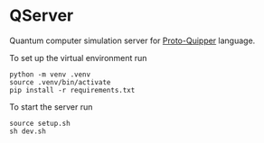 # QServer

Quantum computer simulation server for
[Proto-Quipper](https://gitlab.com/frank-peng-fu/dpq-remake) language.

To set up the virtual environment run
```
python -m venv .venv
source .venv/bin/activate
pip install -r requirements.txt
```

To start the server run
```
source setup.sh
sh dev.sh
```